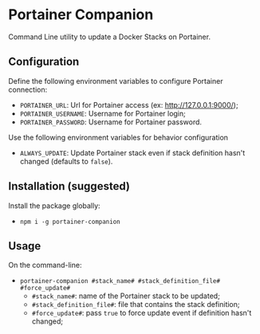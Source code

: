 # Portainer Companion

Command Line utility to update a Docker Stacks on Portainer.

## Configuration

Define the following environment variables to configure Portainer connection:
* `PORTAINER_URL`: Url for Portainer access (ex: http://127.0.0.1:9000/); 
* `PORTAINER_USERNAME`: Username for Portainer login;
* `PORTAINER_PASSWORD`: Username for Portainer password.

Use the following environment variables for behavior configuration
* `ALWAYS_UPDATE`: Update Portainer stack even if stack definition hasn't changed (defaults to `false`).

## Installation (suggested)

Install the package globally:
* `npm i -g portainer-companion`

## Usage

On the command-line:
* `portainer-companion #stack_name# #stack_definition_file# #force_update#`
  * `#stack_name#`: name of the Portainer stack to be updated;
  * `#stack_definition_file#`: file that contains the stack definition;
  * `#force_update#`: pass `true` to force update event if definition hasn't changed;
  
